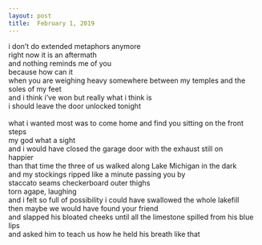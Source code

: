 ```yaml
---
layout:	post
title:	February 1, 2019
---
```


i don’t do extended metaphors anymore <br>
right now it is an aftermath <br>
and nothing reminds me of you <br>
because how can it  <br>
when you are weighing heavy somewhere between my temples and the soles of my feet <br>
and i think i’ve won but really what i think is  <br>
i should leave the door unlocked tonight  <br>
 <br>
what i wanted most was to come home and find you sitting on the front steps <br>
my god what a sight <br>
and i would have closed the garage door with the exhaust still on  <br>
happier <br>
than that time the three of us walked along Lake Michigan in the dark  <br>
and my stockings ripped like a minute passing you by <br>
staccato seams checkerboard outer thighs <br>
torn agape, laughing  <br>
and i felt so full of possibility i could have swallowed the whole lakefill <br>
then maybe we would have found your friend  <br>
and slapped his bloated cheeks until all the limestone spilled from his blue lips <br>
and asked him to teach us how he held his breath like that 







